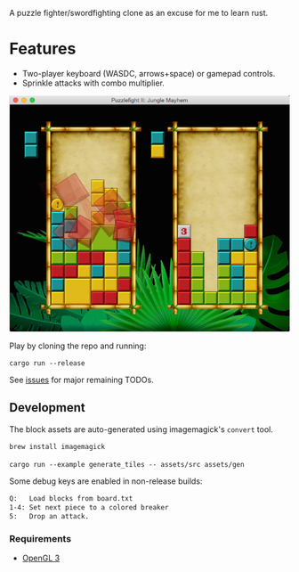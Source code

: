 A puzzle fighter/swordfighting clone as an excuse for me to learn rust.

# Features

* Two-player keyboard (WASDC, arrows+space) or gamepad controls.
* Sprinkle attacks with combo multiplier.

![screenshot](./screenshot.png)

Play by cloning the repo and running:

    cargo run --release

See [issues](https://github.com/xaviershay/rust-puzzlefighter/issues) for major
remaining TODOs.

## Development

The block assets are auto-generated using imagemagick's `convert` tool.

    brew install imagemagick

    cargo run --example generate_tiles -- assets/src assets/gen

Some debug keys are enabled in non-release builds:

    Q:   Load blocks from board.txt
    1-4: Set next piece to a colored breaker
    5:   Drop an attack.

### Requirements

* [OpenGL 3](https://github.com/xaviershay/rust-puzzlefighter/issues/18#issuecomment-167256699)
